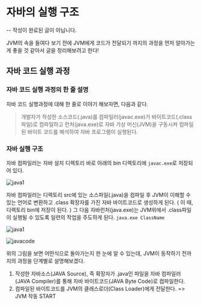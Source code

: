# 자바의 실행 구조

-- 작성이 완료된 글이 아닙니다.

JVM의 속을 들여다 보기 전에 JVM에게 코드가 전달되기 까지의 과정을 먼저 알아가는게 좋을 것 같아서 글을 정리해보려고 한다!

## 자바 코드 실행 과정

### 자바 코드 실행 과정의 한 줄 설명

자바 코드 실행과정에 대해 한 줄로 이야기 해보자면, 다음과 같다.

> 개발자가 작성한 소스코드(.java)를 컴파일러(javac.exe)가 바이트코드(.class 파일)로 컴파일하고 런처(java.exe)로 자바 가상 머신(JVM)을 구동시켜 컴파일된 바이트 코드를 해석하여 자바 프로그램이 실행된다.

### 자바 실행 구조

자바 컴파일러는 자바 설치 디렉토리 바로 아래의 bin 디렉토리에 `javac.exe`로 저장되어 있다.

![java1](/images/java1.PNG)

자바 컴파일러는 디렉토리 src에 있는 소스파일(.java)을 컴파일 후 JVM이 이해할 수 있는 언어로 변환하고 .class 확장자를 가진 자바 바이트코드로 생성하게 된다. ( 이 때, 디렉토리 bin에 저장이 된다. )
그 다음 자바런처(java.exe)는 JVM위에서 .class파일이 실행될 수 있도록 일련의 작업을 주도하게 된다. `java.exe ClassName`

![java1](/images/javacode2.PNG)

![javacode](/images/javacode1.png)

위의 그림을 보면 어떤식으로 돌아가는지 한 눈에 알 수 있는데, JVM이 동작하기 전까지의 과정을 단계별로 설명해보겠다.

1. 작성한 자바소스(JAVA Source), 즉 확장자가 .java인 파일을 자바 컴파일러(JAVA Compiler)를 통해 자바 바이트코드(JAVA Byte Code)로 컴파일한다.
2. 컴파일된 바이트코드를 JVM의 클래스로더(Class Loader)에게 전달한다. => JVM 작동 START
